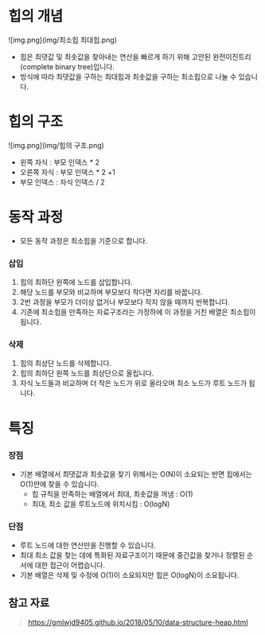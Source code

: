 # 힙의 개념
![img.png](img/최소힙 최대힙.png)
- 힙은 최댓값 및 최솟값을 찾아내는 연산을 빠르게 하기 위해 고안된 완전이진트리(complete binary tree)입니다.
- 방식에 따라 최댓값을 구하는 최대힙과 최솟값을 구하는 최소힙으로 나눌 수 있습니다.


# 힙의 구조
![img.png](img/힙의 구조.png)
- 왼쪽 자식 : 부모 인덱스 * 2
- 오른쪽 자식 : 부모 인덱스 * 2 +1
- 부모 인덱스 : 자식 인덱스 / 2

# 동작 과정
- 모든 동작 과정은 최소힙을 기준으로 합니다.

### 삽입
1. 힙의 최하단 왼쪽에 노드를 삽입합니다.
2. 해당 노드를 부모와 비교하며 부모보다 작다면 자리를 바꿉니다.
3. 2번 과정을 부모가 더이상 없거나 부모보다 작지 않을 때까지 반복합니다.
4. 기존에 최소힙을 만족하는 자료구조라는 가정하에 이 과정을 거친 배열은 최소힙이 됩니다.

### 삭제
1. 힙의 최상단 노드를 삭제합니다.
2. 힙의 최하단 왼쪽 노드를 최상단으로 올립니다.
3. 자식 노드들과 비교하며 더 작은 노드가 위로 올라오며 최소 노드가 루트 노드가 됩니다.

# 특징

### 장점
- 기본 배열에서 최댓값과 최솟값을 찾기 위해서는 O(N)이 소요되는 반면 힙에서는 O(1)만에 찾을 수 있습니다.
  - 힙 규칙을 만족하는 배열에서 최대, 최솟값을 꺼냄 : O(1)
  - 최대, 최소 값을 루트노드에 위치시킴 : O(logN)

### 단점
- 루트 노드에 대한 연산만을 진행할 수 있습니다.
- 최대 최소 값을 찾는 데에 특화된 자료구조이기 때문에 중간값을 찾거나 정렬된 순서에 대한 접근이 어렵습니다.
- 기본 배열은 삭제 및 수정에 O(1)이 소요되지만 힙은 O(logN)이 소요됩니다.

## 참고 자료
> https://gmlwjd9405.github.io/2018/05/10/data-structure-heap.html
